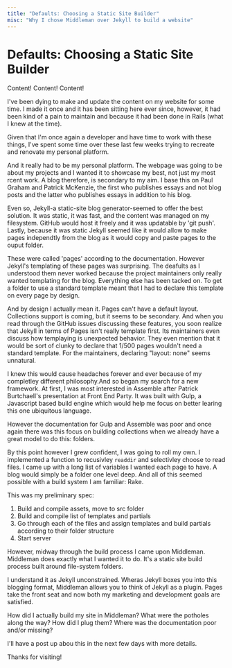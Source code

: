 ```yaml
---
title: "Defaults: Choosing a Static Site Builder"
misc: "Why I chose Middleman over Jekyll to build a website"
---
```

Defaults: Choosing a Static Site Builder
========================================


Content! Content! Content!

I've been dying to make and update the content on my website for some time.
I made it once and it has been sitting here ever since, however, it had
been kind of a pain to maintain and because it had been done in Rails
(what I knew at the time).

Given that I'm once again a developer and have time to work with these things,
I've spent some time over these last few weeks trying to recreate and renovate
my personal platform.

And it really had to be my personal platform. The webpage was going to be about
my projects and I wanted it to showcase my best, not just my most rcent work.
A blog therefore, is secondary to my aim. I base this on Paul Graham and Patrick McKenzie,
the first who publishes essays and not blog posts and the latter who publishes essays
in addition to his blog.

Even so, Jekyll-a static-site blog generator-seemed to offer the best solution.
It was static, it was fast, and the content was managed on my filesystem.
GitHub would host it freely and it was updatable by 'git push'.
Lastly, because it was static Jekyll seemed like it would allow
to make pages independtly from the blog as it would copy and paste pages
to the ouput folder.

These were called 'pages' according to the documentation.
However Jekyll's templating of these pages was surprising.
The deafults as I understood them never worked because the project maintainers
only really wanted templating for the blog. Everything else has been tacked on.
To get a folder to use a standard template meant that I had to declare this
template on every page by design.

And by design I actually mean it. Pages can't have a default layout.
Collections support is coming, but it seems to be secondary. And when you read
through the GitHub issues discussing these features, you soon realize that
Jekyll in terms of Pages isn't really template first. Its maintainers
even discuss how templaying is unexpected behavior. They even mention that it would
be sort of clunky to declare that 1/500 pages wouldn't need a standard template.
For the maintainers, declaring "layout: none" seems unnatural.

I knew this would cause headaches forever and ever because of my
completley different philosophy.And so began my search for a new framework.
At first, I was most interested in Assemble after Patrick Burtchaell's
presentation at Front End Party.  It was built with Gulp, a Javascript based
build engine which would help me focus on better learing this one ubiquitous language.

However the documentation for Gulp and Assemble was poor and
once again there was this focus on building collections when we
already have a great model to do this: folders.

By this point however I grew confident, I was going to roll my own.
I implemented a function to recusivley `readdir` and selectivley choose to read files.
I came up with a long list of variables I wanted each page to have. A blog would simply
be a folder one level deep. And all of this seemed possible with a build
system I am familiar: Rake.

This was my preliminary spec:

1. Build and compile assets, move to src folder
2. Build and compile list of templates and partials
3. Go through each of the files and assign templates and build partials according to their folder structure
4. Start server

However, midway through the build process I came upon Middleman.
Middleman does exactly what I wanted it to do. It's a static site build process
built around file-system folders.

I understand it as Jekyll unconstrained. Wheras Jekyll boxes you into this
blogging format, Middleman allows you to think of Jekyll as a plugin.
Pages take the front seat and now both my marketing and development goals
are satisfied.

How did I actually build my site in Middleman?
What were the potholes along the way?
How did I plug them?
Where was the documentation poor and/or missing?

I'll have a post up abou this in the next few days with more details.

Thanks for visiting!
